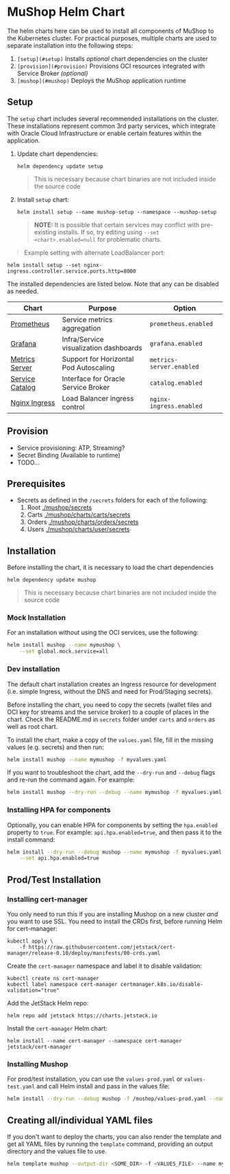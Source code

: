 # MuShop Helm Chart

The helm charts here can be used to install all components of MuShop to the Kubernetes cluster.
For practical purposes, multiple charts are used to separate installation into the following steps:

1. `[setup](#setup)` Installs _optional_ chart dependencies on the cluster
1. `[provision](#provision)` Provisions OCI resources integrated with Service Broker _(optional)_
1. `[mushop](#mushop)` Deploys the MuShop application runtime

## Setup

The `setup` chart includes several recommended installations on the cluster. These
installations represent common 3rd party services, which integrate with
Oracle Cloud Infrastructure or enable certain features within the application.

1. Update chart dependencies:

    ```text
    helm dependency update setup
    ```

    > This is necessary because chart binaries are not included inside the source code

1. Install `setup` chart:

    ```text
    helm install setup --name mushop-setup --namespace --mushop-setup
    ```

    > **NOTE:** It is possible that certain services may conflict with pre-existing installs. If so, try editing using `--set <chart>.enabled=null` for problematic charts.

> Example setting with alternate LoadBalancer port:

```text
helm install setup --set nginx-ingress.controller.service.ports.http=8000
```

The installed dependencies are listed below. Note that any can be disabled as needed.

| Chart | Purpose | Option |
|---|---|---|
| [Prometheus](https://github.com/helm/charts/blob/master/stable/prometheus/README.md) | Service metrics aggregation | `prometheus.enabled` |
| [Grafana](https://github.com/helm/charts/blob/master/stable/grafana/README.md) | Infra/Service visualization dashboards | `grafana.enabled` |
| [Metrics Server](https://github.com/helm/charts/blob/master/stable/metrics-server/README.md) | Support for Horizontal Pod Autoscaling | `metrics-server.enabled` |
| [Service Catalog](https://github.com/kubernetes-sigs/service-catalog/tree/master/charts/catalog) | Interface for Oracle Service Broker | `catalog.enabled` |
| [Nginx Ingress](https://github.com/helm/charts/blob/master/stable/nginx-ingress/README.md) | Load Balancer ingress control | `nginx-ingress.enabled` |

## Provision

- Service provisioning: ATP, Streaming?
- Secret Binding (Available to runtime)
- TODO...

## Prerequisites

- Secrets as defined in the `/secrets` folders for each of the following:
    1. Root [./mushop/secrets](./secrets/README.md)
    1. Carts [./mushop/charts/carts/secrets](./mushop/charts/carts/secrets/README.md)
    1. Orders [./mushop/charts/orders/secrets](./mushop/charts/orders/secrets/README.md)
    1. Users [./mushop/charts/user/secrets](./mushop/charts/user/secrets/README.md)

## Installation

Before installing the chart, it is necessary to load the chart dependencies

```text
helm dependency update mushop
```

> This is necessary because chart binaries are not included inside the source code

### Mock Installation

For an installation without using the OCI services, use the following:

```bash
helm install mushop --name mymushop \
    --set global.mock.service=all
```

### Dev installation

The default chart installation creates an Ingress resource for development (i.e. simple Ingress, without the DNS and need for Prod/Staging secrets).

Before installing the chart, you need to copy the secrets (wallet files and OCI key for streams and the service broker) to a couple of places in the chart. Check the README.md in `secrets` folder under `carts` and `orders` as well as root chart.

To install the chart, make a copy of the `values.yaml` file, fill in the missing values (e.g. secrets) and then run:

```bash
helm install mushop --name mymushop -f myvalues.yaml
```

If you want to troubleshoot the chart, add the `--dry-run` and `--debug` flags and re-run the command again. For example:

```bash
helm install mushop --dry-run --debug --name mymushop -f myvalues.yaml
```

### Installing HPA for components

Optionally, you can enable HPA for components by setting the `hpa.enabled` property to `true`. For example: `api.hpa.enabled=true`, and then pass it to the install command:

```bash
helm install --dry-run --debug mushop --name mymushop -f myvalues.yaml \
    --set api.hpa.enabled=true
```

## Prod/Test Installation

### Installing cert-manager

You only need to run this if you are installing Mushop on a new cluster *and* you want to use SSL. You need to install the CRDs first, before running Helm for cert-manager:

```
kubectl apply \
    -f https://raw.githubusercontent.com/jetstack/cert-manager/release-0.10/deploy/manifests/00-crds.yaml
```

Create the `cert-manager` namespace and label it to disable validation:

```
kubectl create ns cert-manager
kubectl label namespace cert-manager certmanager.k8s.io/disable-validation="true"
```

Add the JetStack Helm repo:

```
helm repo add jetstack https://charts.jetstack.io
```

Install the `cert-manager` Helm chart:

```
helm install --name cert-manager --namespace cert-manager jetstack/cert-manager
```

### Installing Mushop

For prod/test installation, you can use the `values-prod.yaml` or `values-test.yaml` and call Helm install and pass in the values file:

```bash
helm install --dry-run --debug mushop -f /mushop/values-prod.yaml --name mymushop
```

## Creating all/individual YAML files

If you don't want to deploy the charts, you can also render the template and get all YAML files by running the `template` command,  providing an output directory and the values file to use.

```bash
helm template mushop --output-dir <SOME_DIR> -f <VALUES_FILE> --name mymushop
```
